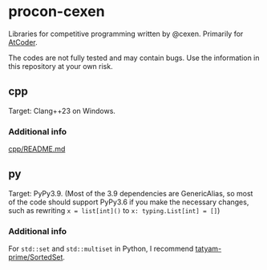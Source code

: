 # procon-cexen

Libraries for competitive programming written by @cexen.
Primarily for [AtCoder](https://atcoder.jp/).

The codes are not fully tested and may contain bugs.
Use the information in this repository at your own risk.

## cpp

Target: Clang++23 on Windows.

### Additional info

[cpp/README.md](cpp/README.md)

## py

Target: PyPy3.9.
(Most of the 3.9 dependencies are GenericAlias, so most of the code should support PyPy3.6 if you make the necessary changes, such as rewriting `x = list[int]()` to `x: typing.List[int] = []`)

### Additional info

For `std::set` and `std::multiset` in Python,
I recommend [tatyam-prime/SortedSet](https://github.com/tatyam-prime/SortedSet).
